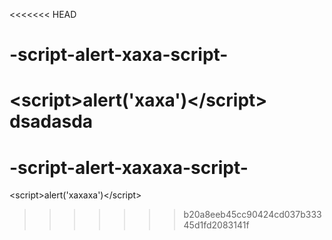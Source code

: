 <<<<<<< HEAD
# -script-alert-xaxa-script-
&lt;script>alert('xaxa')&lt;/script>
dsadasda
=======
# -script-alert-xaxaxa-script-
&lt;script>alert('xaxaxa')&lt;/script>
>>>>>>> b20a8eeb45cc90424cd037b33345d1fd2083141f
